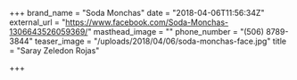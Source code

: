 +++
brand_name = "Soda Monchas"
date = "2018-04-06T11:56:34Z"
external_url = "https://www.facebook.com/Soda-Monchas-1306643526059369/"
masthead_image = ""
phone_number = "(506) 8789-3844"
teaser_image = "/uploads/2018/04/06/soda-monchas-face.jpg"
title = "Saray Zeledon Rojas"

+++
